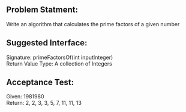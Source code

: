 Problem Statment:  
-----------------  
Write an algorithm that calculates the prime factors of a given number  

Suggested Interface:  
--------------------  
Signature: primeFactorsOf(int inputInteger)  
Return Value Type: A collection of Integers  

Acceptance Test:  
----------------  
Given: 1981980  
Return: 2, 2, 3, 3, 5, 7, 11, 11, 13  
